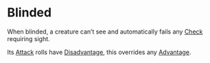 # Blinded
When blinded, a creature can’t see and automatically fails any [Check](../Game%20Procedures/Check.md) requiring sight.

Its [Attack](../Game%20Procedures/Attack.md) rolls have [Disadvantage](../Game%20Procedures/Dice%20Rolls/Disadvantage.md), this overrides any [Advantage](../Game%20Procedures/Dice%20Rolls/Advantage.md).